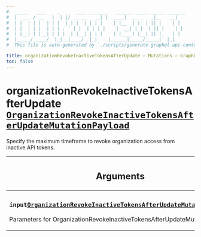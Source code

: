 ```yaml
---
#  _____   ____    _   _  ____ _______   ______ _____ _____ _______
#  |  __  / __   |  | |/ __ __   __| |  ____|  __ _   _|__   __|
#  | |  | | |  | | |  | | |  | | | |    | |__  | |  | || |    | |
#  | |  | | |  | | | . ` | |  | | | |    |  __| | |  | || |    | |
#  | |__| | |__| | | |  | |__| | | |    | |____| |__| || |_   | |
#  |_____/ ____/  |_| _|____/  |_|    |______|_____/_____|  |_|
#  This file is auto-generated by `./scripts/generate-graphql-api-content.sh`.

title: organizationRevokeInactiveTokensAfterUpdate – Mutations – GraphQL API
toc: false
---
```

<!-- vale off -->
<h1 class="has-pills" data-algolia-exclude>
  organizationRevokeInactiveTokensAfterUpdate
  <a href="/docs/apis/graphql/schemas/object/organizationrevokeinactivetokensafterupdatemutationpayload" class="pill pill--object pill--normal-case pill--large" title="Go to OBJECT OrganizationRevokeInactiveTokensAfterUpdateMutationPayload">
  <code>OrganizationRevokeInactiveTokensAfterUpdateMutationPayload</code>
</a>

</h1>
<!-- vale on -->


Specify the maximum timeframe to revoke organization access from inactive API tokens.

<table class="responsive-table responsive-table--single-column-rows">
  <thead>
    <th>
      <h2 data-algolia-exclude>Arguments</h2>
    </th>
  </thead>
  <tbody>
    <tr><td><h3 class="is-small has-pills"><code>input</code><a href="/docs/apis/graphql/schemas/input_object/organizationrevokeinactivetokensafterupdatemutationinput" class="pill pill--input_object pill--normal-case pill--medium" title="Go to INPUT_OBJECT OrganizationRevokeInactiveTokensAfterUpdateMutationInput"><code>OrganizationRevokeInactiveTokensAfterUpdateMutationInput!</code></a></h3><p>Parameters for OrganizationRevokeInactiveTokensAfterUpdateMutation</p></td></tr>
  </tbody>
</table>
